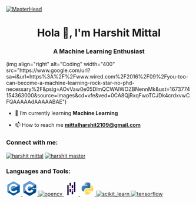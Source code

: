

[![MasterHead](https://www.google.com/url?sa=i&url=https%3A%2F%2Fwww.atriainnovation.com%2Fen%2Fmachine-learning-in-industry%2F&psig=AOvVaw1h1zl_QYxvvxtgbZN0mac1&ust=1673774650389000&source=images&cd=vfe&ved=0CBAQjRxqFwoTCLiV183exvwCFQAAAAAdAAAAABA2)](https://TheHarshitMittal.io)
<h1 align="center">Hola 👋, I'm Harshit Mittal</h1>
<h3 align="center">A Machine Learning Enthusiast</h3>
(img align="right" alt="Coding" width="400" src="https://www.google.com/url?sa=i&url=https%3A%2F%2Fwww.wired.com%2F2016%2F09%2Fyou-too-can-become-a-machine-learning-rock-star-no-phd-necessary%2F&psig=AOvVaw0e05DlmQCWAIWOZBNennMk&ust=1673774154363000&source=images&cd=vfe&ved=0CA8QjRxqFwoTCJDk4crdxvwCFQAAAAAdAAAAABAE")

- 🌱 I’m currently learning **Machine Learning**

- 📫 How to reach me **mittalharshit2109@gmail.com**

<h3 align="left">Connect with me:</h3>
<p align="left">
<a href="https://linkedin.com/in/harshit mittal" target="blank"><img align="center" src="https://raw.githubusercontent.com/rahuldkjain/github-profile-readme-generator/master/src/images/icons/Social/linked-in-alt.svg" alt="harshit mittal" height="30" width="40" /></a>
<a href="https://kaggle.com/harshit master" target="blank"><img align="center" src="https://raw.githubusercontent.com/rahuldkjain/github-profile-readme-generator/master/src/images/icons/Social/kaggle.svg" alt="harshit master" height="30" width="40" /></a>
</p>

<h3 align="left">Languages and Tools:</h3>
<p align="left"> <a href="https://www.cprogramming.com/" target="_blank" rel="noreferrer"> <img src="https://raw.githubusercontent.com/devicons/devicon/master/icons/c/c-original.svg" alt="c" width="40" height="40"/> </a> <a href="https://www.w3schools.com/cpp/" target="_blank" rel="noreferrer"> <img src="https://raw.githubusercontent.com/devicons/devicon/master/icons/cplusplus/cplusplus-original.svg" alt="cplusplus" width="40" height="40"/> </a> <a href="https://opencv.org/" target="_blank" rel="noreferrer"> <img src="https://www.vectorlogo.zone/logos/opencv/opencv-icon.svg" alt="opencv" width="40" height="40"/> </a> <a href="https://pandas.pydata.org/" target="_blank" rel="noreferrer"> <img src="https://raw.githubusercontent.com/devicons/devicon/2ae2a900d2f041da66e950e4d48052658d850630/icons/pandas/pandas-original.svg" alt="pandas" width="40" height="40"/> </a> <a href="https://www.python.org" target="_blank" rel="noreferrer"> <img src="https://raw.githubusercontent.com/devicons/devicon/master/icons/python/python-original.svg" alt="python" width="40" height="40"/> </a> <a href="https://scikit-learn.org/" target="_blank" rel="noreferrer"> <img src="https://upload.wikimedia.org/wikipedia/commons/0/05/Scikit_learn_logo_small.svg" alt="scikit_learn" width="40" height="40"/> </a> <a href="https://www.tensorflow.org" target="_blank" rel="noreferrer"> <img src="https://www.vectorlogo.zone/logos/tensorflow/tensorflow-icon.svg" alt="tensorflow" width="40" height="40"/> </a> </p>
